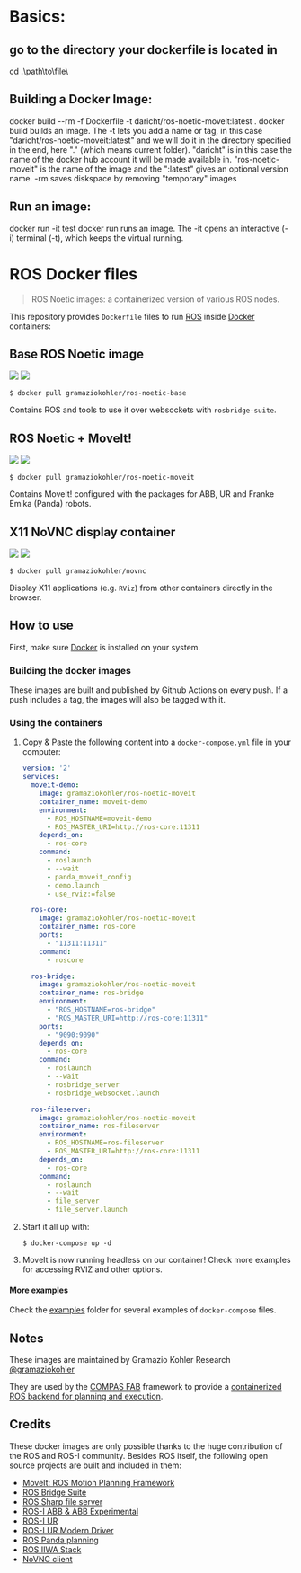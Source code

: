 # Basics: 

## go to the directory your dockerfile is located in
cd .\path\to\file\

## Building a Docker Image:
  docker build --rm -f Dockerfile -t daricht/ros-noetic-moveit:latest .
docker build builds an image. The -t lets you add a name or tag, in this case "daricht/ros-noetic-moveit:latest" and we will do it in the directory specified in the end, here "." (which means current folder). "daricht" is in this case the name of the docker hub account it will be made available in. "ros-noetic-moveit" is the name of the image and the ":latest" gives an optional version name.
-rm saves diskspace by removing "temporary" images

## Run an image:
docker run -it test
docker run runs an image. The -it opens an interactive (-i) terminal (-t), which keeps the virtual running.


# ROS Docker files

> ROS Noetic images: a containerized version of various ROS nodes.

This repository provides `Dockerfile` files to run [ROS](https://ros.org) inside [Docker](https://www.docker.com/) containers:


## Base ROS Noetic image

[![](https://img.shields.io/docker/v/gramaziokohler/ros-noetic-base?sort=date)](https://hub.docker.com/r/gramaziokohler/ros-noetic-base)
[![](https://img.shields.io/docker/image-size/gramaziokohler/ros-noetic-base?sort=date)](https://microbadger.com/images/gramaziokohler/ros-noetic-base)

    $ docker pull gramaziokohler/ros-noetic-base

Contains ROS and tools to use it over websockets with `rosbridge-suite`.

## ROS Noetic + MoveIt!

[![](https://img.shields.io/docker/v/gramaziokohler/ros-noetic-moveit?sort=date)](https://hub.docker.com/r/gramaziokohler/ros-noetic-moveit)
[![](https://img.shields.io/docker/image-size/gramaziokohler/ros-noetic-moveit?sort=date)](https://microbadger.com/images/gramaziokohler/ros-noetic-moveit)

    $ docker pull gramaziokohler/ros-noetic-moveit

Contains MoveIt! configured with the packages for ABB, UR and Franke Emika (Panda) robots.

## X11 NoVNC display container

[![](https://img.shields.io/docker/v/gramaziokohler/novnc?sort=date)](https://hub.docker.com/r/gramaziokohler/novnc)
[![](https://img.shields.io/docker/image-size/gramaziokohler/novnc?sort=date)](https://microbadger.com/images/gramaziokohler/novnc)

    $ docker pull gramaziokohler/novnc

Display X11 applications (e.g. `RViz`) from other containers directly in the browser.

## How to use

First, make sure [Docker](https://www.docker.com/) is installed on your system.

### Building the docker images

These images are built and published by Github Actions on every push.
If a push includes a tag, the images will also be tagged with it.

### Using the containers

1. Copy & Paste the following content into a `docker-compose.yml` file in your computer:

    ```yaml
    version: '2'
    services:
      moveit-demo:
        image: gramaziokohler/ros-noetic-moveit
        container_name: moveit-demo
        environment:
          - ROS_HOSTNAME=moveit-demo
          - ROS_MASTER_URI=http://ros-core:11311
        depends_on:
          - ros-core
        command:
          - roslaunch
          - --wait
          - panda_moveit_config
          - demo.launch
          - use_rviz:=false

      ros-core:
        image: gramaziokohler/ros-noetic-moveit
        container_name: ros-core
        ports:
          - "11311:11311"
        command:
          - roscore

      ros-bridge:
        image: gramaziokohler/ros-noetic-moveit
        container_name: ros-bridge
        environment:
          - "ROS_HOSTNAME=ros-bridge"
          - "ROS_MASTER_URI=http://ros-core:11311"
        ports:
          - "9090:9090"
        depends_on:
          - ros-core
        command:
          - roslaunch
          - --wait
          - rosbridge_server
          - rosbridge_websocket.launch

      ros-fileserver:
        image: gramaziokohler/ros-noetic-moveit
        container_name: ros-fileserver
        environment:
          - ROS_HOSTNAME=ros-fileserver
          - ROS_MASTER_URI=http://ros-core:11311
        depends_on:
          - ros-core
        command:
          - roslaunch
          - --wait
          - file_server
          - file_server.launch
    ```

2. Start it all up with:

       $ docker-compose up -d

3. MoveIt is now running headless on our container! Check more examples for accessing RVIZ and other options.

#### More examples

Check the [examples](examples) folder for several examples of `docker-compose` files.

## Notes

These images are maintained by Gramazio Kohler Research
[@gramaziokohler](https://github.com/gramaziokohler>)

They are used by the [COMPAS FAB](https://gramaziokohler.github.io/compas_fab) framework
to provide a [containerized ROS backend for planning and execution](https://gramaziokohler.github.io/compas_fab/latest/backends/ros.html#ros-on-docker-1).

## Credits

These docker images are only possible thanks to the huge contribution of the ROS and ROS-I community. Besides ROS itself, the following open source projects are built and included in them:

- [MoveIt: ROS Motion Planning Framework](https://github.com/ros-planning/moveit)
- [ROS Bridge Suite](https://github.com/RobotWebTools/rosbridge_suite/)
- [ROS Sharp file server](https://github.com/siemens/ros-sharp/tree/master/ROS/file_server)
- [ROS-I ABB & ABB Experimental](https://github.com/ros-industrial/abb)
- [ROS-I UR](https://github.com/ros-industrial/universal_robot)
- [ROS-I UR Modern Driver](https://github.com/ros-industrial/ur_modern_driver)
- [ROS Panda planning](https://github.com/ros-planning/panda_moveit_config)
- [ROS IIWA Stack](https://github.com/IFL-CAMP/iiwa_stack)
- [NoVNC client](https://github.com/novnc/noVNC)
